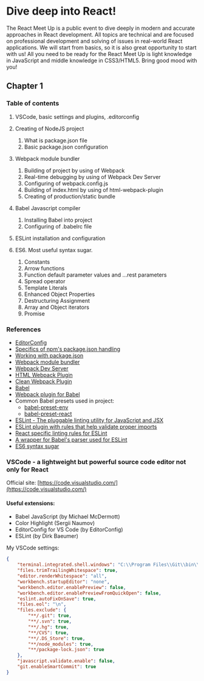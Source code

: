 # Dive deep into React!
The React Meet Up is a public event to dive deeply in modern and accurate approaches in React development.
All topics are technical and are focused on professional development and solving of issues in real-world React applications.
We will start from basics, so it is also great opportunity to start with us!
All you need to be ready for the React Meet Up is light knowledge in JavaScript and middle knowledge in CSS3/HTML5.
Bring good mood with you!

## Chapter 1

### Table of contents

1. VSCode, basic settings and plugins, .editorconfig

2. Creating of NodeJS project
    1. What is package.json file
    2. Basic package.json configuration

3. Webpack module bundler
    1. Building of project by using of Webpack
    2. Real-time debugging by using of Webpack Dev Server
    3. Configuring of webpack.config.js
    4. Building of index.html by using of html-webpack-plugin
    5. Creating of production/static bundle

4. Babel Javascript compiler
    1. Installing Babel into project
    2. Configuring of .babelrc file

5. ESLint installation and configuration

6. ES6. Most useful syntax sugar.
    1. Constants
    2. Arrow functions
    3. Function default parameter values and ...rest parameters
    4. Spread operator
    5. Template Literals
    6. Enhanced Object Properties
    7. Destructuring Assignment
    8. Array and Object iterators
    9. Promise


### References

* [EditorConfig][.editorconfig]
* [Specifics of npm's package.json handling][package.json]
* [Working with package.json][Working with package.json]
* [Webpack module bundler][Webpack]
* [Webpack Dev Server][webpack-dev-server]
* [HTML Webpack Plugin][html-webpack-plugin]
* [Clean Webpack Plugin][clean-webpack-plugin]
* [Babel][Babel]
* [Webpack plugin for Babel][babel-loader]
* Common Babel presets used in project:
    * [babel-preset-env][babel-preset-env]
    * [babel-preset-react][babel-preset-react]
* [ESLint - The pluggable linting utility for JavaScript and JSX][ESLint]
* [ESLint plugin with rules that help validate proper imports][eslint-plugin-import]
* [React specific linting rules for ESLint][eslint-plugin-react]
* [A wrapper for Babel's parser used for ESLint][babel-eslint]
* [ES6 syntax sugar][ES6]

### VSCode - a lightweight but powerful source code editor not only for React

Official site: [https://code.visualstudio.com/](https://code.visualstudio.com/)

#### Useful extensions:

* Babel JavaScript (by Michael McDermott)
* Color Highlight (Sergii Naumov)
* EditorConfig for VS Code (by EditorConfig)
* ESLint (by Dirk Baeumer)

My VSCode settings:
```json
{
    "terminal.integrated.shell.windows": "C:\\Program Files\\Git\\bin\\bash.exe",
    "files.trimTrailingWhitespace": true,
    "editor.renderWhitespace": "all",
    "workbench.startupEditor": "none",
    "workbench.editor.enablePreview": false,
    "workbench.editor.enablePreviewFromQuickOpen": false,
    "eslint.autoFixOnSave": true,
    "files.eol": "\n",
    "files.exclude": {
        "**/.git": true,
        "**/.svn": true,
        "**/.hg": true,
        "**/CVS": true,
        "**/.DS_Store": true,
        "**/node_modules": true,
        "**/package-lock.json": true
    },
    "javascript.validate.enable": false,
    "git.enableSmartCommit": true
}
```


[package.json]: https://docs.npmjs.com/files/package.json
[Working with package.json]: https://docs.npmjs.com/getting-started/using-a-package.json
[Webpack]: https://webpack.js.org/concepts/
[webpack-dev-server]: https://webpack.js.org/guides/development/#using-webpack-dev-server
[html-webpack-plugin]: https://github.com/jantimon/html-webpack-plugin
[clean-webpack-plugin]: https://github.com/johnagan/clean-webpack-plugin
[Babel]: http://babeljs.io/docs/en
[babel-loader]: https://github.com/babel/babel-loader
[babel-preset-env]: https://babeljs.io/docs/en/babel-preset-env/
[babel-preset-react]: https://babeljs.io/docs/en/babel-preset-react
[ESLint]: https://eslint.org/
[eslint-plugin-import]: https://github.com/benmosher/eslint-plugin-import
[eslint-plugin-react]: https://github.com/yannickcr/eslint-plugin-react
[babel-eslint]: https://github.com/babel/babel-eslint
[.editorconfig]: https://editorconfig.org/
[VSCode]: https://code.visualstudio.com/
[ES6]: http://es6-features.org
